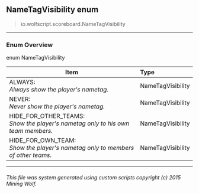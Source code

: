 ## NameTagVisibility __enum__

>io.wolfscript.scoreboard.NameTagVisibility

---

### Enum Overview

enum NameTagVisibility

Item | Type   
--- | :--- 
ALWAYS: <br> _Always show the player's nametag._ | NameTagVisibility
NEVER: <br> _Never show the player's nametag._ | NameTagVisibility
HIDE_FOR_OTHER_TEAMS: <br> _Show the player's nametag only to his own team members._ | NameTagVisibility
HIDE_FOR_OWN_TEAM: <br> _Show the player's nametag only to members of other teams._ | NameTagVisibility



---



###### This file was system generated using custom scripts copyright (c) 2015 Mining Wolf.
	

